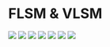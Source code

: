 # FLSM & VLSM
<img src="https://user-images.githubusercontent.com/84318379/231381870-8ffb2a76-1dd6-44a7-a0a1-b5f37f56b247.png">
<img src="https://user-images.githubusercontent.com/84318379/231370199-9d9152b8-a217-4eb6-9248-e2d6cd5e0048.png">
<img src="https://user-images.githubusercontent.com/84318379/231370217-84288a5f-4c2c-4adf-9d0c-0790105a54fb.png">
<img src="https://user-images.githubusercontent.com/84318379/231370228-00f0962d-908c-4ab1-b4b9-7335aa248e36.png">
<img src="https://user-images.githubusercontent.com/84318379/231370366-a154d47b-34e1-4370-b6a2-8aba1e26fa39.png">
<img src="https://user-images.githubusercontent.com/84318379/231370386-b42cf566-8682-460f-a63a-afc51a98fb92.png">
<img src="https://user-images.githubusercontent.com/84318379/231370403-b729d731-120a-46ba-b441-1d08979a7900.png">
